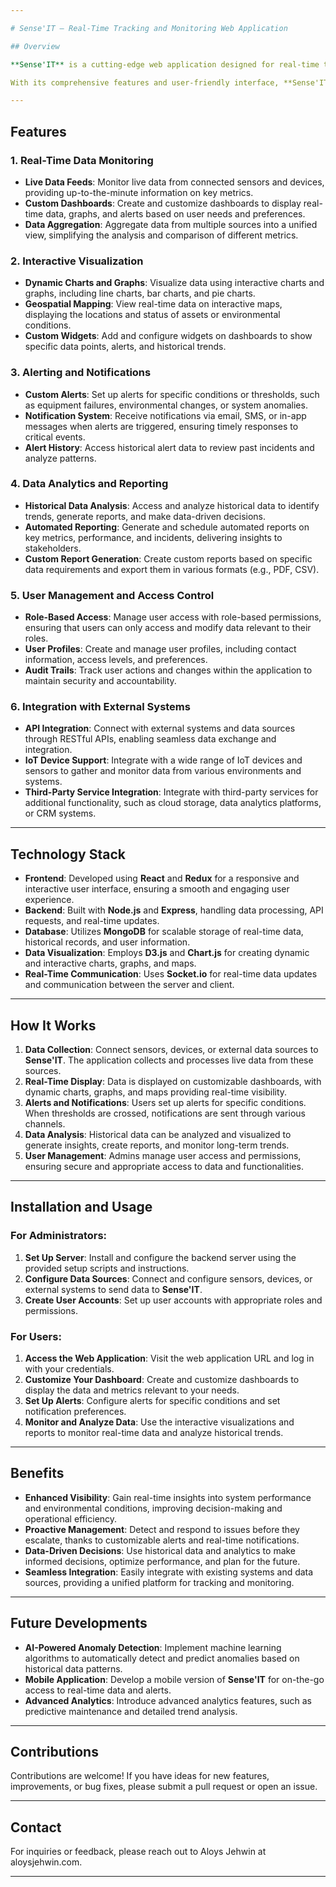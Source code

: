 ```yaml
---

# Sense'IT – Real-Time Tracking and Monitoring Web Application

## Overview

**Sense'IT** is a cutting-edge web application designed for real-time tracking and monitoring of various systems and environments. Whether it's for industrial equipment, environmental conditions, or fleet management, **Sense'IT** provides an intuitive and powerful platform for live data visualization, alerts, and analytics.

With its comprehensive features and user-friendly interface, **Sense'IT** empowers users to effectively monitor their assets and systems, making it easier to manage operations, detect anomalies, and optimize performance.

---
```


## Features

### 1. **Real-Time Data Monitoring**
- **Live Data Feeds**: Monitor live data from connected sensors and devices, providing up-to-the-minute information on key metrics.
- **Custom Dashboards**: Create and customize dashboards to display real-time data, graphs, and alerts based on user needs and preferences.
- **Data Aggregation**: Aggregate data from multiple sources into a unified view, simplifying the analysis and comparison of different metrics.

### 2. **Interactive Visualization**
- **Dynamic Charts and Graphs**: Visualize data using interactive charts and graphs, including line charts, bar charts, and pie charts.
- **Geospatial Mapping**: View real-time data on interactive maps, displaying the locations and status of assets or environmental conditions.
- **Custom Widgets**: Add and configure widgets on dashboards to show specific data points, alerts, and historical trends.

### 3. **Alerting and Notifications**
- **Custom Alerts**: Set up alerts for specific conditions or thresholds, such as equipment failures, environmental changes, or system anomalies.
- **Notification System**: Receive notifications via email, SMS, or in-app messages when alerts are triggered, ensuring timely responses to critical events.
- **Alert History**: Access historical alert data to review past incidents and analyze patterns.

### 4. **Data Analytics and Reporting**
- **Historical Data Analysis**: Access and analyze historical data to identify trends, generate reports, and make data-driven decisions.
- **Automated Reporting**: Generate and schedule automated reports on key metrics, performance, and incidents, delivering insights to stakeholders.
- **Custom Report Generation**: Create custom reports based on specific data requirements and export them in various formats (e.g., PDF, CSV).

### 5. **User Management and Access Control**
- **Role-Based Access**: Manage user access with role-based permissions, ensuring that users can only access and modify data relevant to their roles.
- **User Profiles**: Create and manage user profiles, including contact information, access levels, and preferences.
- **Audit Trails**: Track user actions and changes within the application to maintain security and accountability.

### 6. **Integration with External Systems**
- **API Integration**: Connect with external systems and data sources through RESTful APIs, enabling seamless data exchange and integration.
- **IoT Device Support**: Integrate with a wide range of IoT devices and sensors to gather and monitor data from various environments and systems.
- **Third-Party Service Integration**: Integrate with third-party services for additional functionality, such as cloud storage, data analytics platforms, or CRM systems.

---

## Technology Stack

- **Frontend**: Developed using **React** and **Redux** for a responsive and interactive user interface, ensuring a smooth and engaging user experience.
- **Backend**: Built with **Node.js** and **Express**, handling data processing, API requests, and real-time updates.
- **Database**: Utilizes **MongoDB** for scalable storage of real-time data, historical records, and user information.
- **Data Visualization**: Employs **D3.js** and **Chart.js** for creating dynamic and interactive charts, graphs, and maps.
- **Real-Time Communication**: Uses **Socket.io** for real-time data updates and communication between the server and client.

---

## How It Works

1. **Data Collection**: Connect sensors, devices, or external data sources to **Sense'IT**. The application collects and processes live data from these sources.
2. **Real-Time Display**: Data is displayed on customizable dashboards, with dynamic charts, graphs, and maps providing real-time visibility.
3. **Alerts and Notifications**: Users set up alerts for specific conditions. When thresholds are crossed, notifications are sent through various channels.
4. **Data Analysis**: Historical data can be analyzed and visualized to generate insights, create reports, and monitor long-term trends.
5. **User Management**: Admins manage user access and permissions, ensuring secure and appropriate access to data and functionalities.

---

## Installation and Usage

### For Administrators:
1. **Set Up Server**: Install and configure the backend server using the provided setup scripts and instructions.
2. **Configure Data Sources**: Connect and configure sensors, devices, or external systems to send data to **Sense'IT**.
3. **Create User Accounts**: Set up user accounts with appropriate roles and permissions.

### For Users:
1. **Access the Web Application**: Visit the web application URL and log in with your credentials.
2. **Customize Your Dashboard**: Create and customize dashboards to display the data and metrics relevant to your needs.
3. **Set Up Alerts**: Configure alerts for specific conditions and set notification preferences.
4. **Monitor and Analyze Data**: Use the interactive visualizations and reports to monitor real-time data and analyze historical trends.

---

## Benefits

- **Enhanced Visibility**: Gain real-time insights into system performance and environmental conditions, improving decision-making and operational efficiency.
- **Proactive Management**: Detect and respond to issues before they escalate, thanks to customizable alerts and real-time notifications.
- **Data-Driven Decisions**: Use historical data and analytics to make informed decisions, optimize performance, and plan for the future.
- **Seamless Integration**: Easily integrate with existing systems and data sources, providing a unified platform for tracking and monitoring.

---

## Future Developments

- **AI-Powered Anomaly Detection**: Implement machine learning algorithms to automatically detect and predict anomalies based on historical data patterns.
- **Mobile Application**: Develop a mobile version of **Sense'IT** for on-the-go access to real-time data and alerts.
- **Advanced Analytics**: Introduce advanced analytics features, such as predictive maintenance and detailed trend analysis.

---

## Contributions

Contributions are welcome! If you have ideas for new features, improvements, or bug fixes, please submit a pull request or open an issue.

---


## Contact

For inquiries or feedback, please reach out to Aloys Jehwin at aloysjehwin.com.

---
